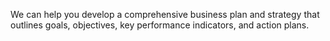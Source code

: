 We can help you develop a comprehensive business plan and strategy that outlines goals, objectives, key performance indicators, and action plans.
